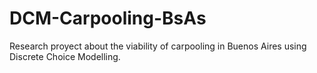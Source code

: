 # DCM-Carpooling-BsAs
Research proyect about the viability of carpooling in Buenos Aires using Discrete Choice Modelling.  
